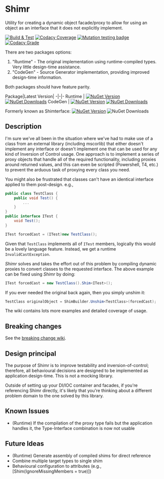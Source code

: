 # Shimr
Utility for creating a dynamic object facade/proxy to allow for using an object as an interface that it does not explicitly implement.

[![Build & Test](https://github.com/IFYates/IFY.Shimr/actions/workflows/dotnet.yml/badge.svg)](https://github.com/IFYates/IFY.Shimr/actions/workflows/dotnet.yml)
[![Codacy Coverage](https://app.codacy.com/project/badge/Coverage/8f5585dd2c4f402893420e0ff7edf5f6)](https://app.codacy.com/gh/IFYates/IFY.Shimr/dashboard?utm_source=gh&utm_medium=referral&utm_content=&utm_campaign=Badge_coverage)
[![Mutation testing badge](https://img.shields.io/endpoint?style=flat&url=https%3A%2F%2Fbadge-api.stryker-mutator.io%2Fgithub.com%2FIFYates%2FIFY.Shimr%2Fmaster)](https://dashboard.stryker-mutator.io/reports/github.com/IFYates/IFY.Shimr/master)
[![Codacy Grade](https://app.codacy.com/project/badge/Grade/8f5585dd2c4f402893420e0ff7edf5f6)](https://app.codacy.com/gh/IFYates/IFY.Shimr/dashboard?utm_source=gh&utm_medium=referral&utm_content=&utm_campaign=Badge_grade)

There are two packages options:
1. "Runtime" - The original implementation using runtime-compiled types. Very little design-time assistance.
1. "CodeGen" - Source Generator implementation, providing improved design-time information.

Both packages should have feature parity.

Package|Latest Version|
-|-|-
Runtime | [![NuGet Version](https://img.shields.io/nuget/v/IFY.Shimr)](https://www.nuget.org/packages/IFY.Shimr/) [![NuGet Downloads](https://img.shields.io/nuget/dt/IFY.Shimr)](https://www.nuget.org/packages/IFY.Shimr/)
CodeGen | [![NuGet Version](https://img.shields.io/nuget/v/IFY.Shimr.CodeGen)](https://www.nuget.org/packages/IFY.Shimr.CodeGen/) [![NuGet Downloads](https://img.shields.io/nuget/dt/IFY.Shimr.CodeGen)](https://www.nuget.org/packages/IFY.Shimr.CodeGen/)

Formerly known as Shimterface:
[![NuGet Version](https://img.shields.io/nuget/v/Shimterface.Standard)](https://www.nuget.org/packages/Shimterface.Standard/)
![NuGet Downloads](https://img.shields.io/nuget/dt/Shimterface.Standard)

## Description
I'm sure we've all been in the situation where we've had to make use of a class from an external library (including mscorlib) that either doesn't implement any interface or doesn't implement one that can be used for any kind of Inversion of Control usage.
One approach is to implement a series of proxy objects that handle all of the required functionality, including proxies around returned values, and this can even be scripted (Powershell, T4, etc.) to prevent the arduous task of proxying every class you need.

You might also be frustrated that classes can't have an identical interface applied to them post-design. e.g.,

```C#
public class TestClass {
    public void Test() {
        ...
    }
}
public interface ITest {
    void Test();
}

ITest forcedCast = (ITest)new TestClass();
```

Given that `TestClass` implements all of `ITest` members, logically this would be a lovely language feature. Instead, we get a runtime `InvalidCastException`.

_Shimr_ solves and takes the effort out of this problem by compiling dynamic proxies to convert classes to the requested interface.
The above example can be fixed using _Shimr_ by doing:

```C#
ITest forcedCast = new TestClass().Shim<ITest>();
```

If you ever needed the original back again, then you simply unshim it:

```C#
TestClass originalObject = ShimBuilder.Unshim<TestClass>(forcedCast);
```

The wiki contains lots more examples and detailed coverage of usage.

## Breaking changes
See the [breaking change wiki](https://github.com/IFYates/IFY.Shimr/wiki/Breaking-changes).

## Design principal
The purpose of Shimr is to improve testability and inversion-of-control; therefore, all behavioural decisions are designed to be implemented as application design-time.
This is not a mocking library.

Outside of setting up your DI/IOC container and facades, if you're referencing Shimr directly, it's likely that you're thinking about a different problem domain to the one solved by this library.

## Known Issues
* (Runtime) If the compilation of the proxy type fails but the application handles it, the Type-Interface combination is now not usable

## Future Ideas
* (Runtime) Generate assembly of compiled shims for direct reference
* Combine multiple target types to single shim
* Behavioural configuration to attributes (e.g., [Shim(IgnoreMissingMembers = true)])
